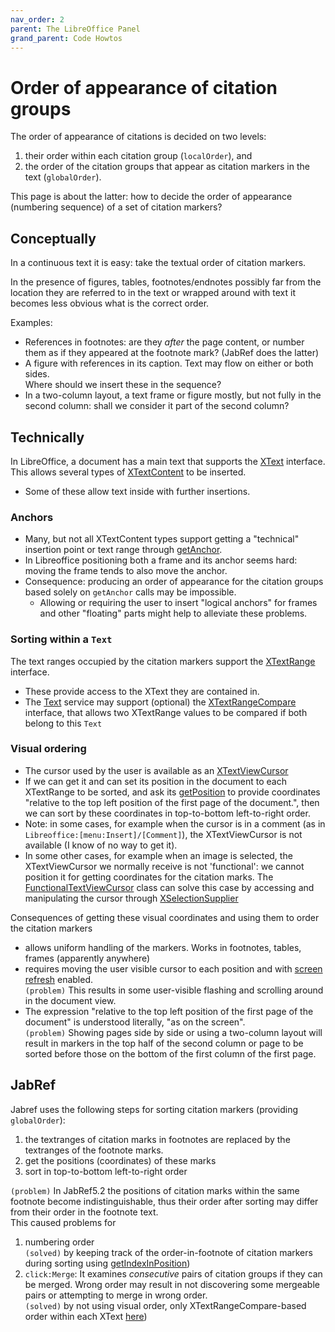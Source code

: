 ```yaml
---
nav_order: 2
parent: The LibreOffice Panel
grand_parent: Code Howtos
---
```

# Order of appearance of citation groups

The order of appearance of citations is decided on two levels:

1. their order within each citation group (`localOrder`), and
2. the order of the citation groups that appear as citation markers in the text (`globalOrder`).

This page is about the latter: how to decide the order of appearance (numbering sequence) of a set of citation markers?

## Conceptually

In a continuous text it is easy: take the textual order of citation markers.

In the presence of figures, tables, footnotes/endnotes possibly far from the location they are referred to in the text or wrapped around with text it becomes less obvious what is the correct order.

Examples:

* References in footnotes: are they _after_ the page content, or number them as if they appeared at the footnote mark? (JabRef does the latter)
* A figure with references in its caption. Text may flow on either or both sides.\
  Where should we insert these in the sequence?
* In a two-column layout, a text frame or figure mostly, but not fully in the second column: shall we consider it part of the second column?

## Technically

In LibreOffice, a document has a main text that supports the [XText](https://api.libreoffice.org/docs/idl/ref/interfacecom_1_1sun_1_1star_1_1text_1_1XText.html) interface.\
This allows several types of [XTextContent](https://api.libreoffice.org/docs/idl/ref/interfacecom_1_1sun_1_1star_1_1text_1_1XTextContent.html) to be inserted.

* Some of these allow text inside with further insertions.

### Anchors

* Many, but not all XTextContent types support getting a "technical" insertion point or text range through [getAnchor](https://api.libreoffice.org/docs/idl/ref/interfacecom_1_1sun_1_1star_1_1text_1_1XTextContent.html#ae82a8b42f6b2578549b68b4483a877d3).
* In Libreoffice positioning both a frame and its anchor seems hard: moving the frame tends to also move the anchor.
* Consequence: producing an order of appearance for the citation groups based solely on `getAnchor` calls may be impossible.
  * Allowing or requiring the user to insert "logical anchors" for frames and other "floating" parts might help to alleviate these problems.

### Sorting within a `Text`

The text ranges occupied by the citation markers support the [XTextRange](https://api.libreoffice.org/docs/idl/ref/interfacecom_1_1sun_1_1star_1_1text_1_1XTextRange.html) interface.

* These provide access to the XText they are contained in.
* The [Text](https://api.libreoffice.org/docs/idl/ref/servicecom_1_1sun_1_1star_1_1text_1_1Text.html) service may support (optional) the [XTextRangeCompare](https://api.libreoffice.org/docs/idl/ref/interfacecom_1_1sun_1_1star_1_1text_1_1XTextRangeCompare.html) interface, that allows two XTextRange values to be compared if both belong to this `Text`

### Visual ordering

* The cursor used by the user is available as an [XTextViewCursor](https://api.libreoffice.org/docs/idl/ref/interfacecom_1_1sun_1_1star_1_1text_1_1XTextViewCursor.html)
* If we can get it and can set its position in the document to each XTextRange to be sorted, and ask its [getPosition](https://api.libreoffice.org/docs/idl/ref/interfacecom_1_1sun_1_1star_1_1text_1_1XTextViewCursor.html#a9b2bafd342ef75b5d504a9313dbb1389) to provide coordinates "relative to the top left position of the first page of the document.", then we can sort by these coordinates in top-to-bottom left-to-right order.
* Note: in some cases, for example when the cursor is in a comment (as in `Libreoffice:[menu:Insert]/[Comment]`), the XTextViewCursor is not available (I know of no way to get it).
* In some other cases, for example when an image is selected, the XTextViewCursor we normally receive is not 'functional': we cannot position it for getting coordinates for the citation marks. The [FunctionalTextViewCursor](https://github.com/antalk2/jabref/blob/improve-reversibility-rebased-03/src/main/java/org/jabref/model/openoffice/rangesort/FunctionalTextViewCursor.java) class can solve this case by accessing and manipulating the cursor through [XSelectionSupplier](https://api.libreoffice.org/docs/idl/ref/interfacecom_1_1sun_1_1star_1_1view_1_1XSelectionSupplier.html)

Consequences of getting these visual coordinates and using them to order the citation markers

* allows uniform handling of the markers. Works in footnotes, tables, frames (apparently anywhere)
* requires moving the user visible cursor to each position and with [screen refresh](https://github.com/antalk2/jabref/blob/improve-reversibility-rebased-03/src/main/java/org/jabref/model/openoffice/uno/UnoScreenRefresh.java) enabled.\
  `(problem)` This results in some user-visible flashing and scrolling around in the document view.
* The expression "relative to the top left position of the first page of the document" is understood literally, "as on the screen".\
  `(problem)` Showing pages side by side or using a two-column layout will result in markers in the top half of the second column or page to be sorted before those on the bottom of the first column of the first page.

## JabRef

Jabref uses the following steps for sorting citation markers (providing `globalOrder`):

1. the textranges of citation marks in footnotes are replaced by the textranges of the footnote marks.
2. get the positions (coordinates) of these marks
3. sort in top-to-bottom left-to-right order

`(problem)` In JabRef5.2 the positions of citation marks within the same footnote become indistinguishable, thus their order after sorting may differ from their order in the footnote text.\
This caused problems for

1. numbering order\
   `(solved)` by keeping track of the order-in-footnote of citation markers during sorting using [getIndexInPosition](https://github.com/antalk2/jabref/blob/122d5133fa6c7b44245c5ba5600d398775718664/src/main/java/org/jabref/model/openoffice/rangesort/RangeSortable.java#L21))
2. `click:Merge`: It examines _consecutive_ pairs of citation groups if they can be merged. Wrong order may result in not discovering some mergeable pairs or attempting to merge in wrong order.\
   `(solved)` by not using visual order, only XTextRangeCompare-based order within each XText [here](https://github.com/antalk2/jabref/blob/122d5133fa6c7b44245c5ba5600d398775718664/src/main/java/org/jabref/logic/openoffice/action/EditMerge.java#L325))
